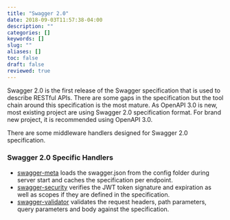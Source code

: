 ```yaml
---
title: "Swagger 2.0"
date: 2018-09-03T11:57:38-04:00
description: ""
categories: []
keywords: []
slug: ""
aliases: []
toc: false
draft: false
reviewed: true
---
```


Swagger 2.0 is the first release of the Swagger specification that is used to describe RESTful APIs. There are some gaps in the specification but the tool chain around this specification is the most mature. As OpenAPI 3.0 is new, most existing project are using Swagger 2.0 specification format. For brand new project, it is recommended using OpenAPI 3.0.

There are some middleware handlers designed for Swagger 2.0 specification. 

### Swagger 2.0 Specific Handlers

* [swagger-meta][] loads the swagger.json from the config folder during server start and caches the specification per endpoint.
* [swagger-security][] verifies the JWT token signature and expiration as well as scopes if they are defined in the specification.
* [swagger-validator][] validates the request headers, path parameters, query parameters and body against the specification.


[swagger-meta]: /style/light-rest-4j/swagger-meta/
[swagger-security]: /style/light-rest-4j/swagger-security/
[swagger-validator]: /style/light-rest-4j/swagger-validator/
